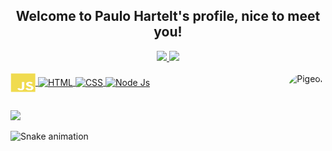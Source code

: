  ## <div align = "center">Welcome to Paulo Hartelt's profile, nice to meet you!</div>
<div align="center">
  <a href="https://github.com/PauloHartelt">
  <img height="160em" src="https://github-readme-stats.vercel.app/api?username=PauloHartelt&show_icons=true&theme=github_dark&include_all_commits=true&count_private=true"/>
  <img height="155em" src="https://github-readme-stats.vercel.app/api/top-langs/?username=PauloHartelt&layout=compact&langs_count=7&theme=github_dark"/>
</div>
<div style="display: inline_block"><br>
  <img align="center" alt="Js" height="30" width="40" src="https://raw.githubusercontent.com/devicons/devicon/master/icons/javascript/javascript-plain.svg">
  <img align="center" alt="HTML" height="30" width="40" src="https://cdn.jsdelivr.net/gh/devicons/devicon/icons/html5/html5-plain.svg">
  <img align="center" alt="CSS" height="30" width="40" src="https://cdn.jsdelivr.net/gh/devicons/devicon/icons/css3/css3-plain.svg">
  <img align="center" alt="Node Js" height="30" width="40" src="https://cdn.jsdelivr.net/gh/devicons/devicon/icons/nodejs/nodejs-original.svg">
  <img align="right" alt="Pigeon" height="130" style="border-radius:30px;" src="https://c.tenor.com/wZJkLabX6QkAAAAi/bro-pigeon-e-ai.gif">
</div>
  
  ##
 
<div>  
  <a href="https://www.linkedin.com/in/paulo-hartelt-045144106/" target="_blank"><img src="https://img.shields.io/badge/-LinkedIn-%230077B5?style=for-the-badge&logo=linkedin&logoColor=white" target="_blank"></a> 
 
  ![Snake animation](https://github.com/PauloHartelt/PauloHartelt/blob/output/github-contribution-grid-snake.svg)
 
</div>
